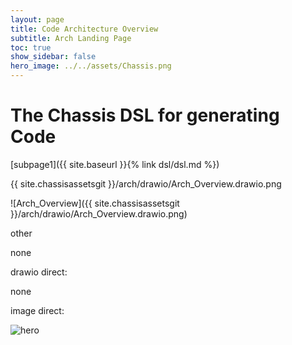 ```yaml
---
layout: page
title: Code Architecture Overview
subtitle: Arch Landing Page
toc: true
show_sidebar: false
hero_image: ../../assets/Chassis.png
---
```

# The Chassis DSL for generating Code

[subpage1]({{ site.baseurl }}{% link dsl/dsl.md %})

{{ site.chassisassetsgit }}/arch/drawio/Arch_Overview.drawio.png

![Arch_Overview]({{ site.chassisassetsgit }}/arch/drawio/Arch_Overview.drawio.png)

other

none

drawio direct:

none

image direct:

![hero](/assets/Chassis.png)
